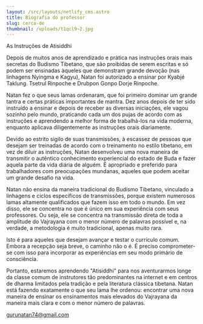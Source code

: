 ```yaml
---
layout: /src/layouts/netlify_cms.astro
title: Biografia do professor
slug: cerca-de
thumbnail: /uploads/t1qcl9~2.jpg
---
```

As Instruções de Atisiddhi

Depois de muitos anos de aprendizado e prática nas instruções orais mais secretas do Budismo Tibetano, que são proibidas de serem escritas e só podem ser ensinadas àqueles que demonstram grande devoção (nas linhagens Nyingma e Kagyu), Natan foi autorizado a ensinar por Kyabjé Taklung. Tsetrul Rinpoche e Drubpon Gonpo Dorje Rinpoche.

Natan fez o que seus lamas ordenaram, que foi primeiro dominar um grande tantra e certas práticas importantes de mantra. Dez anos depois de ter sido instruído a ensinar e depois de receber as diversas iniciações, ele vagou sozinho pelo mundo, praticando cada um dos pujas de acordo com as instruções e aprendendo a melhor forma de trabalhá-los na vida moderna, enquanto aplicava diligentemente as instruções orais diariamente.

Devido ao estrito sigilo de suas transmissões, à escassez de pessoas que desejam ser treinadas de acordo com o treinamento no estilo tibetano, em vez de diluir as instruções, Natan desenvolveu uma nova maneira de transmitir o autêntico conhecimento experiencial do estado de Buda e fazer aquela parte da vida diária de alguém. É apropriado e preferido para trabalhadores com preocupações mundanas, aqueles que podem aceitar um grande desafio na vida.

Natan não ensina da maneira tradicional do Budismo Tibetano, vinculado a linhagens e ciclos específicos de transmissões, porque existem numerosos lamas altamente qualificados que fazem isso em todo o mundo. Em vez disso, ele se concentra no que é único em sua experiência com seus professores. Ou seja, ele se concentra na transmissão direta de toda a amplitude do Vajrayana com o menor número de palavras possível e, na verdade, a metodologia é muito tradicional, apenas muito rara.

Isto é para aqueles que desejam avançar e testar o currículo comum. Embora a recepção seja breve, o caminho não o é. É preciso comprometer-se com isso para incorporar as experiências em seu modo primário de consciência.

Portanto, estaremos aprendendo "Atisiddhi" para nos aventurarmos longe da classe comum de instrutores tão predominantes na internet e em centros de dharma limitados pela tradição e pela literatura clássica tibetana. Natan está fazendo exatamente o que seu lama lhe ordenou: encontrar uma nova maneira de ensinar os ensinamentos mais elevados do Vajrayana da maneira mais clara e com o menor número de palavras.

<gurunatan74@gmail.com>
